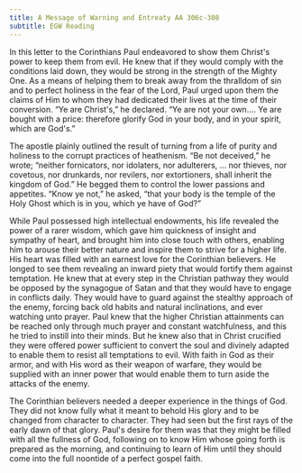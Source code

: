 ```yaml
---
title: A Message of Warning and Entreaty AA 306c-308
subtitle: EGW Reading
---
```


In this letter to the Corinthians Paul endeavored to show them Christ's power to keep them from evil. He knew that if they would comply with the conditions laid down, they would be strong in the strength of the Mighty One. As a means of helping them to break away from the thralldom of sin and to perfect holiness in the fear of the Lord, Paul urged upon them the claims of Him to whom they had dedicated their lives at the time of their conversion. “Ye are Christ's,” he declared. “Ye are not your own.... Ye are bought with a price: therefore glorify God in your body, and in your spirit, which are God's.”

The apostle plainly outlined the result of turning from a life of purity and holiness to the corrupt practices of heathenism. “Be not deceived,” he wrote; “neither fornicators, nor idolaters, nor adulterers, ... nor thieves, nor covetous, nor drunkards, nor revilers, nor extortioners, shall inherit the kingdom of God.” He begged them to control the lower passions and appetites. “Know ye not,” he asked, “that your body is the temple of the Holy Ghost which is in you, which ye have of God?”

While Paul possessed high intellectual endowments, his life revealed the power of a rarer wisdom, which gave him quickness of insight and sympathy of heart, and brought him into close touch with others, enabling him to arouse their better nature and inspire them to strive for a higher life. His heart was filled with an earnest love for the Corinthian believers. He longed to see them revealing an inward piety that would fortify them against temptation. He knew that at every step in the Christian pathway they would be opposed by the synagogue of Satan and that they would have to engage in conflicts daily. They would have to guard against the stealthy approach of the enemy, forcing back old habits and natural inclinations, and ever watching unto prayer. Paul knew that the higher Christian attainments can be reached only through much prayer and constant watchfulness, and this he tried to instill into their minds. But he knew also that in Christ crucified they were offered power sufficient to convert the soul and divinely adapted to enable them to resist all temptations to evil. With faith in God as their armor, and with His word as their weapon of warfare, they would be supplied with an inner power that would enable them to turn aside the attacks of the enemy.

The Corinthian believers needed a deeper experience in the things of God. They did not know fully what it meant to behold His glory and to be changed from character to character. They had seen but the first rays of the early dawn of that glory. Paul's desire for them was that they might be filled with all the fullness of God, following on to know Him whose going forth is prepared as the morning, and continuing to learn of Him until they should come into the full noontide of a perfect gospel faith.